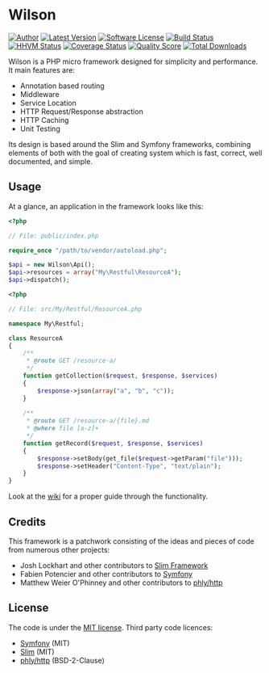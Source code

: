 # Wilson

[![Author](http://img.shields.io/badge/author-@rawebone-blue.svg?style=flat-square)](https://twitter.com/rawebone)
[![Latest Version](https://img.shields.io/github/release/rawebone/Wilson.svg?style=flat-square)](https://github.com/rawebone/Wilson/releases)
[![Software License](https://img.shields.io/badge/license-MIT-brightgreen.svg?style=flat-square)](LICENSE)
[![Build Status](https://img.shields.io/travis/rawebone/Wilson/master.svg?style=flat-square)](https://travis-ci.org/rawebone/Wilson)
[![HHVM Status](https://img.shields.io/hhvm/rawebone/wilson.svg?style=flat-square)](http://hhvm.h4cc.de/package/rawebone/wilson)
[![Coverage Status](https://img.shields.io/scrutinizer/coverage/g/rawebone/Wilson.svg?style=flat-square)](https://scrutinizer-ci.com/g/rawebone/Wilson/code-structure)
[![Quality Score](https://img.shields.io/scrutinizer/g/rawebone/Wilson.svg?style=flat-square)](https://scrutinizer-ci.com/g/rawebone/Wilson)
[![Total Downloads](https://img.shields.io/packagist/dt/rawebone/wilson.svg?style=flat-square)](https://packagist.org/packages/rawebone/wilson)

Wilson is a PHP micro framework designed for simplicity and performance. It main features are: 

* Annotation based routing
* Middleware
* Service Location
* HTTP Request/Response abstraction
* HTTP Caching
* Unit Testing

Its design is based around the Slim and Symfony frameworks, combining elements of both with the
goal of creating system which is fast, correct, well documented, and simple.


## Usage

At a glance, an application in the framework looks like this:

```php
<?php

// File: public/index.php

require_once "/path/to/vendor/autoload.php";

$api = new Wilson\Api();
$api->resources = array("My\Restful\ResourceA");
$api->dispatch();

```

```php
<?php

// File: src/My/Restful/ResourceA.php

namespace My\Restful;

class ResourceA
{
    /**
     * @route GET /resource-a/
     */
    function getCollection($request, $response, $services)
    {
        $response->json(array("a", "b", "c"));
    }
    
    /**
     * @route GET /resource-a/{file}.md
     * @where file [a-z]+
     */
    function getRecord($request, $response, $services)
    {
        $response->setBody(get_file($request->getParam("file")));
        $response->setHeader("Content-Type", "text/plain");
    }
}

```

Look at the [wiki](https://github.com/rawebone/Wilson/wiki) for a proper guide through the functionality.


## Credits

This framework is a patchwork consisting of the ideas and pieces of code from
numerous other projects:

* Josh Lockhart and other contributors to [Slim Framework](http://www.slimframework.com)
* Fabien Potencier and other contributors to [Symfony](http://symfony.com)
* Matthew Weier O'Phinney and other contributors to [phly/http](https://github.com/phly/http)


## License

The code is under the [MIT license](LICENSE). Third party code licences:

* [Symfony](LICENSE.SYMFONY) (MIT)
* [Slim](LICENSE.SLIM) (MIT)
* [phly/http](LICENCE.PHLY) (BSD-2-Clause)